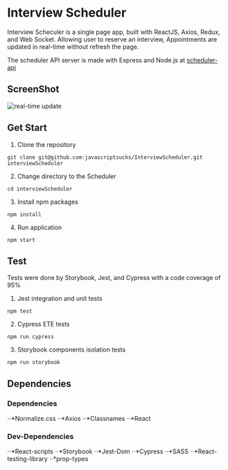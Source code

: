 # Interview Scheduler

Interview Scheculer is a single page app, built with ReactJS, Axios, Redux, and Web Socket. Allowing user to reserve an interview, Appointments are updated in real-time without refresh the page.

The scheduler API server is made with Express and Node.js at [scheduler-api](https://github.com/javascriptsucks/scheduler-api)

## ScreenShot

![real-time update](https://github.com/javascriptsucks/InterviewScheduler/blob/master/image/schedulerImg.gif)

## Get Start

1. Clone the repository

```
git clone git@github.com:javascriptsucks/InterviewScheduler.git interviewScheduler
```

2. Change directory to the Scheduler

```
cd interviewScheduler
```

3. Install npm packages

```
npm install
```

4. Run application

```
npm start
```

## Test

Tests were done by Storybook, Jest, and Cypress with a code coverage of 95%

1. Jest integration and unit tests

```
npm test
```

2. Cypress ETE tests

```
npm run cypress
```

3. Storybook components isolation tests

```
npm run storybook
```

## Dependencies

### Dependencies

⋅⋅*Normalize.css
⋅⋅*Axios
⋅⋅*Classnames
⋅⋅*React

### Dev-Dependencies

⋅⋅*React-scripts
⋅⋅*Storybook
⋅⋅*Jest-Dom
⋅⋅*Cypress
⋅⋅*SASS
⋅⋅*React-testing-library
⋅⋅\*prop-types
